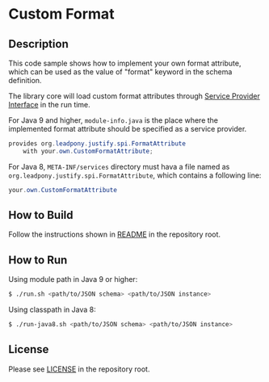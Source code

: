 # Custom Format

## Description

This code sample shows how to implement your own format attribute,
which can be used as the value of "format" keyword in the schema definition.

The library core will load custom format attributes through  [Service Provider Interface] in the run time.

For Java 9 and higher, `module-info.java` is the place where the implemented format attribute should be specified as a service provider.

```java
provides org.leadpony.justify.spi.FormatAttribute
    with your.own.CustomFormatAttribute;
```  

For Java 8, `META-INF/services` directory must hava a file named as `org.leadpony.justify.spi.FormatAttribute`, which contains a following line:

```java
your.own.CustomFormatAttribute
```

## How to Build

Follow the instructions shown in [README](../README.md) in the repository root.

## How to Run

Using module path in Java 9 or higher:

```bash
$ ./run.sh <path/to/JSON schema> <path/to/JSON instance>
```

Using classpath in Java 8:

```bash
$ ./run-java8.sh <path/to/JSON schema> <path/to/JSON instance>
```

## License

Please see [LICENSE](../LICENSE) in the repository root.

[Java API for JSON Processing]: https://javaee.github.io/jsonp/
[Service Provider Interface]: https://docs.oracle.com/javase/9/docs/api/java/util/ServiceLoader.html
